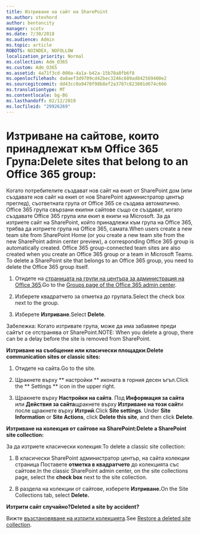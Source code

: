 ```yaml
---
title: Изтриване на сайт на SharePoint
ms.author: stevhord
author: bentoncity
manager: scotv
ms.date: 7/30/2018
ms.audience: Admin
ms.topic: article
ROBOTS: NOINDEX, NOFOLLOW
localization_priority: Normal
ms.collection: Adm_O365
ms.custom: Adm_O365
ms.assetid: 4a71f3cd-000a-4a1a-b42a-15b70a8fb6f8
ms.openlocfilehash: da8aef3d9709cd42bec3246c689ad842569400e2
ms.sourcegitcommit: dd43cc0a9470f98b8ef2a3787c823801d674c666
ms.translationtype: MT
ms.contentlocale: bg-BG
ms.lasthandoff: 02/12/2019
ms.locfileid: "29926269"
---
```

# <a name="delete-sites-that-belong-to-an-office-365-group"></a><span data-ttu-id="aae48-102">Изтриване на сайтове, които принадлежат към Office 365 Група:</span><span class="sxs-lookup"><span data-stu-id="aae48-102">Delete sites that belong to an Office 365 group:</span></span>

<span data-ttu-id="aae48-p101">Когато потребителите създават нов сайт на екип от SharePoint дом (или създавате нов сайт на екип от нов SharePoint администратор център преглед), съответната група от Office 365 се създава автоматично. Office 365 група свързани екипни сайтове също се създават, когато създавате Office 365 група или екип в екипи на Microsoft. За да изтриете сайт на SharePoint, който принадлежи към група на Office 365, трябва да изтриете група на Office 365, самата.</span><span class="sxs-lookup"><span data-stu-id="aae48-p101">When users create a new team site from SharePoint Home (or you create a new team site from the new SharePoint admin center preview), a corresponding Office 365 group is automatically created. Office 365 group-connected team sites are also created when you create an Office 365 group or a team in Microsoft Teams. To delete a SharePoint site that belongs to an Office 365 group, you need to delete the Office 365 group itself.</span></span> 
  
1. <span data-ttu-id="aae48-106">Отидете на [страницата на групи на центъра за администрация на Office 365](https://portal.office.com/adminportal/home#/groups).</span><span class="sxs-lookup"><span data-stu-id="aae48-106">Go to the [Groups page of the Office 365 admin center](https://portal.office.com/adminportal/home#/groups).</span></span>
    
2. <span data-ttu-id="aae48-107">Изберете квадратчето за отметка до групата.</span><span class="sxs-lookup"><span data-stu-id="aae48-107">Select the check box next to the group.</span></span>
    
3. <span data-ttu-id="aae48-108">Изберете **Изтриване**.</span><span class="sxs-lookup"><span data-stu-id="aae48-108">Select **Delete**.</span></span>
    
<span data-ttu-id="aae48-109">Забележка: Когато изтривате група, може да има забавяне преди сайтът се отстранява от SharePoint.</span><span class="sxs-lookup"><span data-stu-id="aae48-109">NOTE: When you delete a group, there can be a delay before the site is removed from SharePoint.</span></span>
  
<span data-ttu-id="aae48-110">**Изтриване на съобщение или класически площадки:**</span><span class="sxs-lookup"><span data-stu-id="aae48-110">**Delete communication sites or classic sites:**</span></span>

1. <span data-ttu-id="aae48-111">Отидете на сайта.</span><span class="sxs-lookup"><span data-stu-id="aae48-111">Go to the site.</span></span>
  
2. <span data-ttu-id="aae48-112">Щракнете върху \*\* настройки \*\* иконата в горния десен ъгъл.</span><span class="sxs-lookup"><span data-stu-id="aae48-112">Click the \*\* Settings \*\* icon in the upper right.</span></span> 
  
3. <span data-ttu-id="aae48-p102">Щракнете върху **Настройки на сайта**. Под **Информация за сайта** или **Действия за сайта**щракнете върху **Изтриване на този сайт**и после щракнете върху **Изтрий**.</span><span class="sxs-lookup"><span data-stu-id="aae48-p102">Click **Site settings**. Under **Site Information** or **Site Actions**, click **Delete this site**, and then click **Delete**.</span></span>
  
<span data-ttu-id="aae48-115">**Изтриване на колекция от сайтове на SharePoint:**</span><span class="sxs-lookup"><span data-stu-id="aae48-115">**Delete a SharePoint site collection:**</span></span>

<span data-ttu-id="aae48-116">За да изтриете класически колекция:</span><span class="sxs-lookup"><span data-stu-id="aae48-116">To delete a classic site collection:</span></span>
  
1. <span data-ttu-id="aae48-117">В класически SharePoint администратор център, на сайта колекции страница Поставете **отметка в квадратчето** до колекцията със сайтове.</span><span class="sxs-lookup"><span data-stu-id="aae48-117">In the classic SharePoint admin center, on the site collections page, select the **check box** next to the site collection.</span></span> 
    
2. <span data-ttu-id="aae48-118">В раздела на колекции от сайтове, изберете **Изтриване.**</span><span class="sxs-lookup"><span data-stu-id="aae48-118">On the Site Collections tab, select **Delete.**</span></span>
    
<span data-ttu-id="aae48-119">**Изтрити сайт случайно?**</span><span class="sxs-lookup"><span data-stu-id="aae48-119">**Deleted a site by accident?**</span></span>

<span data-ttu-id="aae48-120">Вижте [възстановяване на изтрити колекцията](https://go.microsoft.com/fwlink/?linkid=867660).</span><span class="sxs-lookup"><span data-stu-id="aae48-120">See [Restore a deleted site collection](https://go.microsoft.com/fwlink/?linkid=867660).</span></span>
  

